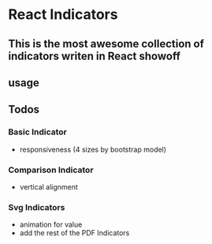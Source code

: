 React Indicators
================
This is the most awesome collection of indicators writen in React
showoff
-------

usage
-----

Todos
-----
### Basic Indicator
* responsiveness (4 sizes by bootstrap model)

### Comparison Indicator
* vertical alignment

### Svg Indicators
* animation for value
* add the rest of the PDF Indicators
